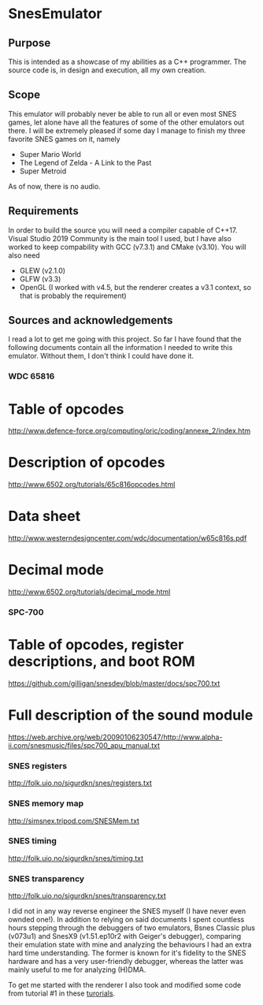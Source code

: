 # SnesEmulator
## Purpose
This is intended as a showcase of my abilities as a C++ programmer. The source code is, in design and execution, all my own creation.

## Scope
This emulator will probably never be able to run all or even most SNES games, let alone have all the features of some of the other emulators out there. I will be extremely pleased if some day I manage to finish my three favorite SNES games on it, namely
* Super Mario World
* The Legend of Zelda - A Link to the Past
* Super Metroid

As of now, there is no audio.

## Requirements
In order to build the source you will need a compiler capable of C++17. Visual Studio 2019 Community is the main tool I used, but I have also worked to keep compability with GCC (v7.3.1) and CMake (v3.10). You will also need
* GLEW (v2.1.0)
* GLFW (v3.3)
* OpenGL (I worked with v4.5, but the renderer creates a v3.1 context, so that is probably the requirement)

## Sources and acknowledgements
I read a lot to get me going with this project. So far I have found that the following documents contain all the information I needed to write this emulator. Without them, I don't think I could have done it.
### WDC 65816
# Table of opcodes
http://www.defence-force.org/computing/oric/coding/annexe_2/index.htm
# Description of opcodes
http://www.6502.org/tutorials/65c816opcodes.html
# Data sheet
http://www.westerndesigncenter.com/wdc/documentation/w65c816s.pdf
# Decimal mode
http://www.6502.org/tutorials/decimal_mode.html
### SPC-700
# Table of opcodes, register descriptions, and boot ROM
https://github.com/gilligan/snesdev/blob/master/docs/spc700.txt
# Full description of the sound module
https://web.archive.org/web/20090106230547/http://www.alpha-ii.com/snesmusic/files/spc700_apu_manual.txt
### SNES registers
http://folk.uio.no/sigurdkn/snes/registers.txt
### SNES memory map
http://simsnex.tripod.com/SNESMem.txt
### SNES timing
http://folk.uio.no/sigurdkn/snes/timing.txt
### SNES transparency
http://folk.uio.no/sigurdkn/snes/transparency.txt

I did not in any way reverse engineer the SNES myself (I have never even ownded one!). In addition to relying on said documents I spent countless hours stepping through the debuggers of two emulators, Bsnes Classic plus (v073u1) and SnesX9 (v1.51.ep10r2 with Geiger's debugger), comparing their emulation state with mine and analyzing the behaviours I had an extra hard time understanding. The former is known for it's fidelity to the SNES hardware and has a very user-friendly debugger, whereas the latter was mainly useful to me for analyzing (H)DMA.

To get me started with the renderer I also took and modified some code from tutorial #1 in these [turorials](https://github.com/opengl-tutorials/ogl).